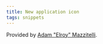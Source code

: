 ```yaml
---
title: New application icon
tags: snippets
---
```


Provided by [Adam "Elroy" Mazzitelli](http://www.elroyonline.net).
